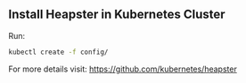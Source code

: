 ## Install Heapster in Kubernetes Cluster
Run:
```bash
kubectl create -f config/
```

For more details visit: https://github.com/kubernetes/heapster
